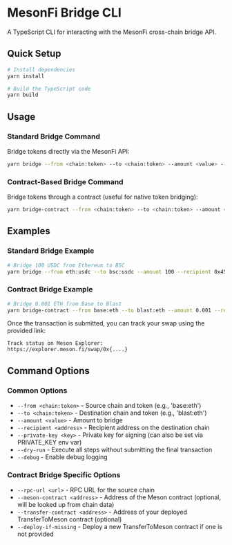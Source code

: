# MesonFi Bridge CLI

A TypeScript CLI for interacting with the MesonFi cross-chain bridge API.

## Quick Setup

```bash
# Install dependencies
yarn install

# Build the TypeScript code
yarn build
```

## Usage

### Standard Bridge Command

Bridge tokens directly via the MesonFi API:

```bash
yarn bridge --from <chain:token> --to <chain:token> --amount <value> --recipient <address> [options]
```

### Contract-Based Bridge Command

Bridge tokens through a contract (useful for native token bridging):

```bash
yarn bridge-contract --from <chain:token> --to <chain:token> --amount <value> --recipient <address> --rpc-url <url> [options]
```

## Examples

### Standard Bridge Example

```bash
# Bridge 100 USDC from Ethereum to BSC
yarn bridge --from eth:usdc --to bsc:usdc --amount 100 --recipient 0x456...
```

### Contract Bridge Example

```bash
# Bridge 0.001 ETH from Base to Blast
yarn bridge-contract --from base:eth --to blast:eth --amount 0.001 --recipient 0x{....} --rpc-url https://base.llamarpc.com --debug --deploy-if-missing
```

Once the transaction is submitted, you can track your swap using the provided link:
```
Track status on Meson Explorer: https://explorer.meson.fi/swap/0x{....}
```

## Command Options

### Common Options

* `--from <chain:token>` - Source chain and token (e.g., 'base:eth')
* `--to <chain:token>` - Destination chain and token (e.g., 'blast:eth')
* `--amount <value>` - Amount to bridge
* `--recipient <address>` - Recipient address on the destination chain
* `--private-key <key>` - Private key for signing (can also be set via PRIVATE_KEY env var)
* `--dry-run` - Execute all steps without submitting the final transaction
* `--debug` - Enable debug logging

### Contract Bridge Specific Options

* `--rpc-url <url>` - RPC URL for the source chain
* `--meson-contract <address>` - Address of the Meson contract (optional, will be looked up from chain data)
* `--transfer-contract <address>` - Address of your deployed TransferToMeson contract (optional)
* `--deploy-if-missing` - Deploy a new TransferToMeson contract if one is not provided 